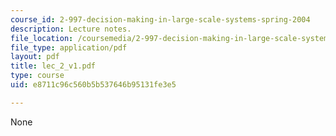 ```yaml
---
course_id: 2-997-decision-making-in-large-scale-systems-spring-2004
description: Lecture notes.
file_location: /coursemedia/2-997-decision-making-in-large-scale-systems-spring-2004/e8711c96c560b5b537646b95131fe3e5_lec_2_v1.pdf
file_type: application/pdf
layout: pdf
title: lec_2_v1.pdf
type: course
uid: e8711c96c560b5b537646b95131fe3e5

---
```

None